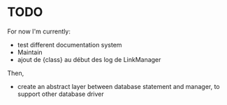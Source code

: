 # TODO

For now I'm currently:
- test different documentation system
- Maintain
- ajout de {class} au début des log de LinkManager

Then,
- create an abstract layer between database statement and manager, to support other database driver
